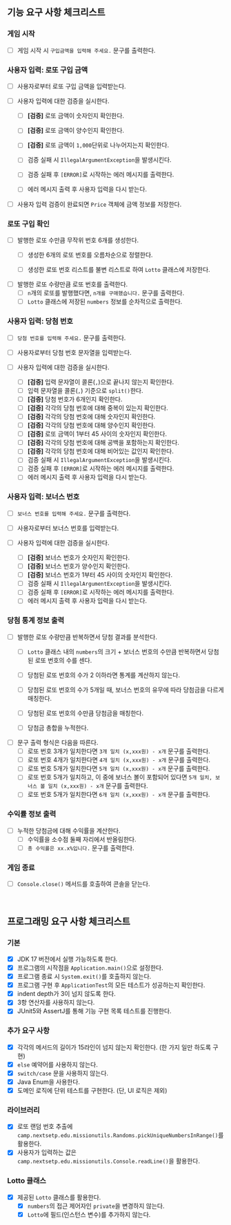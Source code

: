 ## 기능 요구 사항 체크리스트

### 게임 시작

- [ ] 게임 시작 시 `구입금액을 입력해 주세요.` 문구를 출력한다.

### 사용자 입력: 로또 구입 금액

- [ ] 사용자로부터 로또 구입 금액을 입력받는다.

- [ ] 사용자 입력에 대한 검증을 실시한다.
    - [ ] **[검증]** 로또 금액이 숫자인지 확인한다.
    - [ ] **[검증]** 로또 금액이 양수인지 확인한다.
    - [ ] **[검증]** 로또 금액이 `1,000`단위로 나누어지는지 확인한다.
    - [ ] 검증 실패 시 `IllegalArgumentException`을 발생시킨다.
    - [ ] 검증 실패 후 `[ERROR]`로 시작하는 에러 메시지를 출력한다.
    - [ ] 에러 메시지 출력 후 사용자 입력을 다시 받는다.


- [ ] 사용자 입력 검증이 완료되면 `Price` 객체에 금액 정보를 저장한다.

### 로또 구입 확인

- [ ] 발행한 로또 수만큼 무작위 번호 6개를 생성한다.
    - [ ] 생성한 6개의 로또 번호를 오름차순으로 정렬한다.
    - [ ] 생성한 로또 번호 리스트를 불변 리스트로 하여 `Lotto` 클래스에 저장한다.


- [ ] 발행한 로또 수량만큼 로또 번호를 출력한다.
    - [ ] `n`개의 로또를 발행했다면, `n개를 구매했습니다.` 문구를 출력한다.
    - [ ] `Lotto` 클래스에 저장된 `numbers` 정보를 순차적으로 출력한다.

### 사용자 입력: 당첨 번호

- [ ] `당첨 번호를 입력해 주세요.` 문구를 출력한다.
- [ ] 사용자로부터 당첨 번호 문자열을 입력받는다.


- [ ] 사용자 입력에 대한 검증을 실시한다.
    - [ ] **[검증]** 입력 문자열이 콜론(`,`)으로 끝나지 않는지 확인한다.
    - [ ] 입력 문자열을 콜론(`,`) 기준으로 `split()`한다.
    - [ ] **[검증]** 당첨 번호가 6개인지 확인한다.
    - [ ] **[검증]** 각각의 당첨 번호에 대해 중복이 있는지 확인한다.
    - [ ] **[검증]** 각각의 당첨 번호에 대해 숫자인지 확인한다.
    - [ ] **[검증]** 각각의 당첨 번호에 대해 양수인지 확인한다.
    - [ ] **[검증]** 로또 금액이 1부터 45 사이의 숫자인지 확인한다.
    - [ ] **[검증]** 각각의 당첨 번호에 대해 공백을 포함하는지 확인한다.
    - [ ] **[검증]** 각각의 당첨 번호에 대해 비어있는 값인지 확인한다.
    - [ ] 검증 실패 시 `IllegalArgumentException`을 발생시킨다.
    - [ ] 검증 실패 후 `[ERROR]`로 시작하는 에러 메시지를 출력한다.
    - [ ] 에러 메시지 출력 후 사용자 입력을 다시 받는다.

### 사용자 입력: 보너스 번호

- [ ] `보너스 번호를 입력해 주세요.` 문구를 출력한다.
- [ ] 사용자로부터 보너스 번호를 입력받는다.


- [ ] 사용자 입력에 대한 검증을 실시한다.
    - [ ] **[검증]** 보너스 번호가 숫자인지 확인한다.
    - [ ] **[검증]** 보너스 번호가 양수인지 확인한다.
    - [ ] **[검증]** 보너스 번호가 1부터 45 사이의 숫자인지 확인한다.
    - [ ] 검증 실패 시 `IllegalArgumentException`을 발생시킨다.
    - [ ] 검증 실패 후 `[ERROR]`로 시작하는 에러 메시지를 출력한다.
    - [ ] 에러 메시지 출력 후 사용자 입력을 다시 받는다.

### 당첨 통계 정보 출력

- [ ] 발행한 로또 수량만큼 반복하면서 당첨 결과를 분석한다.
    - [ ] `Lotto` 클래스 내의 `numbers`의 크기 + 보너스 번호의 수만큼 반복하면서 당첨된 로또 번호의 수를 센다.
    - [ ] 당첨된 로또 번호의 수가 2 이하라면 통계를 계산하지 않는다.
    - [ ] 당첨된 로또 번호의 수가 5개일 때, 보너스 번호의 유무에 따라 당첨금을 다르게 매칭한다.
    - [ ] 당첨된 로또 번호의 수만큼 당첨금을 매칭한다.
    - [ ] 당첨금 총합을 누적한다.


- [ ] 문구 출력 형식은 다음을 따른다.
    - [ ] 로또 번호 3개가 일치한다면 `3개 일치 (x,xxx원) - x개` 문구를 출력한다.
    - [ ] 로또 번호 4개가 일치한다면 `4개 일치 (x,xxx원) - x개` 문구를 출력한다.
    - [ ] 로또 번호 5개가 일치한다면 `5개 일치 (x,xxx원) - x개` 문구를 출력한다.
    - [ ] 로또 번호 5개가 일치하고, 이 중에 보너스 볼이 포함되어 있다면 `5개 일치, 보너스 볼 일치 (x,xxx원) - x개` 문구를 출력한다.
    - [ ] 로또 번호 5개가 일치한다면 `6개 일치 (x,xxx원) - x개` 문구를 출력한다.

### 수익률 정보 출력

- [ ] 누적한 당첨금에 대해 수익률을 계산한다.
    - [ ] 수익률을 소수점 둘째 자리에서 반올림한다.
    - [ ] `총 수익률은 xx.x%입니다.` 문구를 출력한다.

### 게임 종료

- [ ] `Console.close()` 메서드를 호출하여 콘솔을 닫는다.

<br>

## 프로그래밍 요구 사항 체크리스트

### 기본

- [X] JDK 17 버전에서 실행 가능하도록 한다.
- [X] 프로그램의 시작점을 `Application.main()`으로 설정한다.
- [X] 프로그램 종료 시 `System.exit()`를 호출하지 않는다.
- [X] 프로그램 구현 후 `ApplicationTest`의 모든 테스트가 성공하는지 확인한다.
- [X] indent depth가 3이 넘지 않도록 한다.
- [X] 3항 연산자를 사용하지 않는다.
- [X] JUnit5와 AssertJ를 통해 기능 구현 목록 테스트를 진행한다.

### 추가 요구 사항

- [X] 각각의 메서드의 길이가 15라인이 넘지 않는지 확인한다. (한 가지 일만 하도록 구현)
- [X] `else` 예약어를 사용하지 않는다.
- [X] `switch/case` 문을 사용하지 않는다.
- [X] Java Enum을 사용한다.
- [X] 도메인 로직에 단위 테스트를 구현한다. (단, UI 로직은 제외)

### 라이브러리

- [X] 로또 랜덤 번호 추출에 `camp.nextsetp.edu.missionutils.Randoms.pickUniqueNumbersInRange()`를 활용한다.
- [X] 사용자가 입력하는 값은 `camp.nextsetp.edu.missionutils.Console.readLine()`을 활용한다.

### Lotto 클래스

- [X] 제공된 `Lotto` 클래스를 활용한다.
    - [X] `numbers`의 접근 제어자인 `private`을 변경하지 않는다.
    - [X] `Lotto`에 필드(인스턴스 변수)를 추가하지 않는다.
